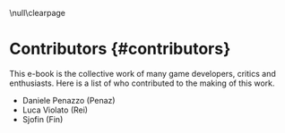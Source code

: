 \null\clearpage

Contributors {#contributors}
==============

This e-book is the collective work of many game developers, critics and enthusiasts. Here is a list of who contributed to the making of this work.

- Daniele Penazzo (Penaz)
- Luca Violato (Rei)
- Sjofin (Fin)
